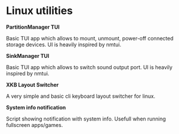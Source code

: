 # Linux utilities
**PartitionManager TUI**

Basic TUI app which allows to mount, unmount, power-off connected storage devices. UI is heavily inspired by nmtui.

**SinkManager TUI**

Basic TUI app which allows to switch sound output port. UI is heavily inspired by nmtui.

**XKB Layout Switcher**

A very simple and basic cli keyboard layout switcher for linux.

**System info notification**

Script showing notification with system info. Usefull when running fullscreen apps/games.
